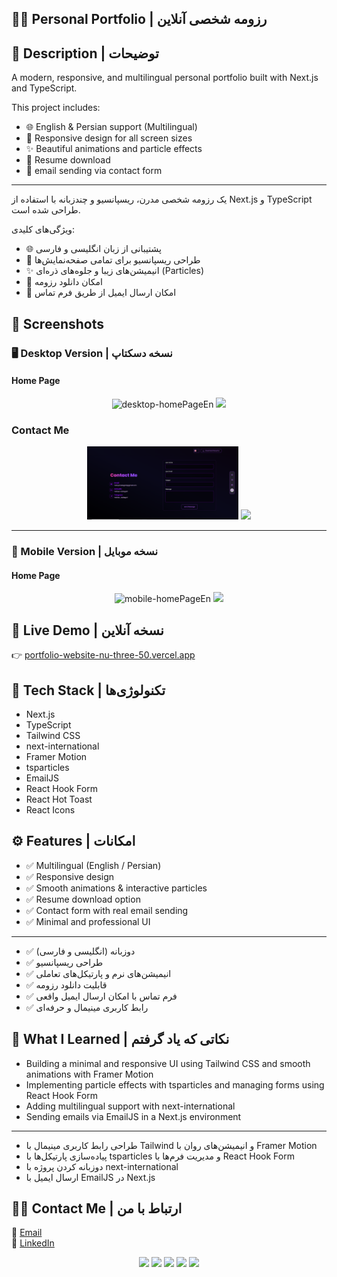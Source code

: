 ## 👩‍💻 Personal Portfolio | رزومه شخصی آنلاین


## 📝 Description | توضیحات
A modern, responsive, and multilingual personal portfolio built with Next.js and TypeScript.

This project includes:
- 🌐 English & Persian support (Multilingual)
- 📱 Responsive design for all screen sizes
- ✨ Beautiful animations and particle effects
- 📄 Resume download
- 📧 email sending via contact form

---

یک رزومه شخصی مدرن، ریسپانسیو و چندزبانه با استفاده از Next.js و TypeScript طراحی شده است.

ویژگی‌های کلیدی:
- 🌐 پشتیبانی از زبان انگلیسی و فارسی
- 📱 طراحی ریسپانسیو برای تمامی صفحه‌نمایش‌ها
- ✨ انیمیشن‌های زیبا و جلوه‌های ذره‌ای (Particles)
- 📄 امکان دانلود رزومه
- 📧 امکان ارسال ایمیل از طریق فرم تماس
## 📸 Screenshots
### 🖥️ Desktop Version | نسخه دسکتاپ
#### Home Page  
<p align="center">
  <img src="public/README-Pic/mobile-screen-homePageEn.png" width="48%" alt="desktop-homePageEn"/>
  <img src="public/README-Pic/desktop-screen-homePageFa" width="48%" ali="desktop-homePageFa"/>
</p>

### Contact Me  
<p align="center">
  <img src="public/README-Pic/desktop-screen-contactMeEn.png" width="48%" alt="desktop-contactMeEn"/>
  <img src="public/README-Pic/desktop-screen-contactMeFa" width="48%" ali="desktop-contactMeFa"/>
</p>

---

### 📱 Mobile Version | نسخه موبایل
#### Home Page  
<p align="center">
  <img src="public/README-Pic/mobile-screen-homePageEn.png" width="48%" alt="mobile-homePageEn"/>
  <img src="public/README-Pic/mobile-screen-homePageFa" width="48%" ali="mobile-homePageFa"/>
</p>


## 🔗 Live Demo | نسخه آنلاین  
👉 [portfolio-website-nu-three-50.vercel.app](https://portfolio-website-nu-three-50.vercel.app/en)


## 🚀 Tech Stack | تکنولوژی‌ها
- Next.js  
- TypeScript  
- Tailwind CSS  
- next-international  
- Framer Motion  
- tsparticles  
- EmailJS  
- React Hook Form  
- React Hot Toast  
- React Icons  

## ⚙️ Features | امکانات
- ✅ Multilingual (English / Persian)  
- ✅ Responsive design    
- ✅ Smooth animations & interactive particles  
- ✅ Resume download option  
- ✅ Contact form with real email sending  
- ✅ Minimal and professional UI

---

- ✅ دوزبانه (انگلیسی و فارسی)  
- ✅ طراحی ریسپانسیو  
- ✅ انیمیشن‌های نرم و پارتیکل‌های تعاملی  
- ✅ قابلیت دانلود رزومه  
- ✅ فرم تماس با امکان ارسال ایمیل واقعی  
- ✅ رابط کاربری مینیمال و حرفه‌ای  

## 🎯 What I Learned | نکاتی که یاد گرفتم  

* Building a minimal and responsive UI using Tailwind CSS and smooth animations with Framer Motion  
* Implementing particle effects with tsparticles and managing forms using React Hook Form  
* Adding multilingual support with next-international  
* Sending emails via EmailJS in a Next.js environment
---

* طراحی رابط کاربری مینیمال با Tailwind و انیمیشن‌های روان با Framer Motion  
* پیاده‌سازی پارتیکل‌ها با tsparticles و مدیریت فرم‌ها با React Hook Form  
* دوزبانه کردن پروژه با next-international  
* ارسال ایمیل با EmailJS در Next.js  

## 🙋‍♀️ Contact Me | ارتباط با من  
📧 [Email](mahya.rastegari@gmail.com)  
💼 [LinkedIn](https://www.linkedin.com/in/mahya-rastegarii)



<p align="center">
  <img src="https://img.shields.io/badge/next.js-%23000000.svg?style=for-the-badge&logo=next.js&logoColor=white" />
  <img src="https://img.shields.io/badge/typescript-%23007acc.svg?style=for-the-badge&logo=typescript&logoColor=white" />
  <img src="https://img.shields.io/badge/tailwindcss-%2338b2ac.svg?style=for-the-badge&logo=tailwind-css&logoColor=white" />
  <img src="https://img.shields.io/badge/emailjs-%23D44638.svg?style=for-the-badge&logo=gmail&logoColor=white" />
  <img src="https://img.shields.io/badge/framer--motion-%23000000.svg?style=for-the-badge&logo=framer&logoColor=white" />
</p>

